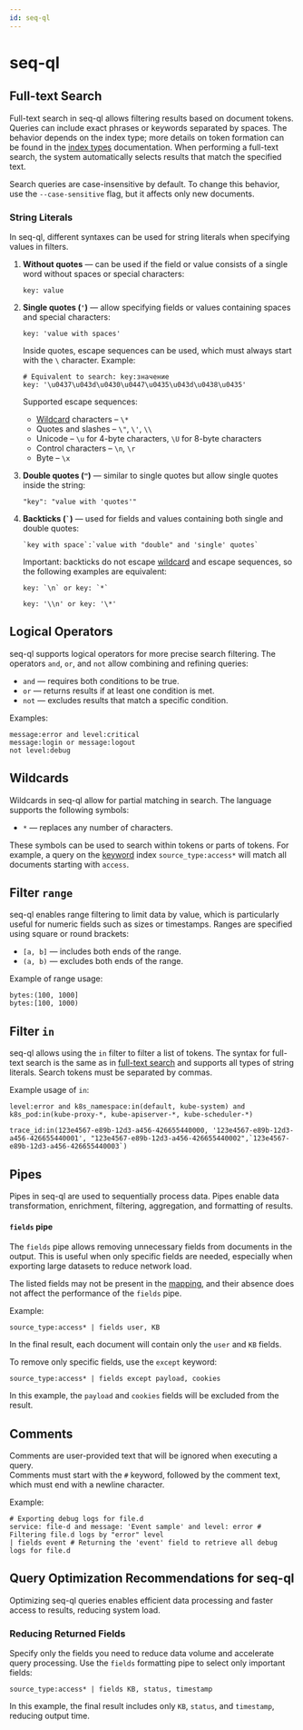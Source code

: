 ```yaml
---
id: seq-ql
---
```


# seq-ql

## Full-text Search

Full-text search in seq-ql allows filtering results based on document tokens.
Queries can include exact phrases or keywords separated by spaces.
The behavior depends on the index type; more details on token formation can be found in
the [index types](03-index-types.md) documentation.
When performing a full-text search, the system automatically selects results that match the specified text.

Search queries are case-insensitive by default.
To change this behavior, use the `--case-sensitive` flag, but it affects only new documents.

### String Literals

In seq-ql, different syntaxes can be used for string literals when specifying values in filters.

1. **Without quotes** — can be used if the field or value consists of a single word without spaces or special
   characters:
   ```seq-ql
   key: value
   ```

2. **Single quotes (`'`)** — allow specifying fields or values containing spaces and special characters:
   ```seq-ql
   key: 'value with spaces'
   ```
   Inside quotes, escape sequences can be used, which must always start with the ` \ ` character. Example:
   ```seq-ql
   # Equivalent to search: key:значение
   key: '\u0437\u043d\u0430\u0447\u0435\u043d\u0438\u0435'
   ```
   Supported escape sequences:
    * [Wildcard](#wildcards) characters – `\*`
    * Quotes and slashes – ` \" `, ` \' `, ` \\ `
    * Unicode – `\u` for 4-byte characters, `\U` for 8-byte characters
    * Control characters – `\n`, `\r`
    * Byte – `\x`

3. **Double quotes (`"`)** — similar to single quotes but allow single quotes inside the string:
   ```seq-ql
   "key": "value with 'quotes'"
   ```

4. **Backticks (`` ` ``)** — used for fields and values containing both single and double quotes:
   ```seq-ql
   `key with space`:`value with "double" and 'single' quotes`
   ```
   Important: backticks do not escape [wildcard](#wildcards) and escape sequences, so the following examples
   are equivalent:
   ```seq-ql
   key: `\n` or key: `*`
   ```
   ```seq-ql
   key: '\\n' or key: '\*'
   ```

## Logical Operators

seq-ql supports logical operators for more precise search filtering.
The operators `and`, `or`, and `not` allow combining and refining queries:

- `and` — requires both conditions to be true.
- `or` — returns results if at least one condition is met.
- `not` — excludes results that match a specific condition.

Examples:

```seq-ql
message:error and level:critical
message:login or message:logout
not level:debug
```

## Wildcards

Wildcards in seq-ql allow for partial matching in search.
The language supports the following symbols:

- `*` — replaces any number of characters.

These symbols can be used to search within tokens or parts of tokens.
For example, a query on the [keyword](03-index-types.md) index `source_type:access*` will match all documents starting
with `access`.

## Filter `range`

seq-ql enables range filtering to limit data by value, which is particularly useful for numeric fields such as sizes or
timestamps.
Ranges are specified using square or round brackets:

- `[a, b]` — includes both ends of the range.
- `(a, b)` — excludes both ends of the range.

Example of range usage:

```seq-ql
bytes:(100, 1000]
bytes:[100, 1000)
```

## Filter `in`

seq-ql allows using the `in` filter to filter a list of tokens.
The syntax for full-text search is the same as in [full-text search](#full-text-search) and supports all types of string
literals.
Search tokens must be separated by commas.

Example usage of `in`:

```seq-ql
level:error and k8s_namespace:in(default, kube-system) and k8s_pod:in(kube-proxy-*, kube-apiserver-*, kube-scheduler-*)

trace_id:in(123e4567-e89b-12d3-a456-426655440000, '123e4567-e89b-12d3-a456-426655440001', "123e4567-e89b-12d3-a456-426655440002",`123e4567-e89b-12d3-a456-426655440003`)
```

## Pipes

Pipes in seq-ql are used to sequentially process data.
Pipes enable data transformation, enrichment, filtering, aggregation, and formatting of results.

#### `fields` pipe

The `fields` pipe allows removing unnecessary fields from documents in the output.
This is useful when only specific fields are needed, especially when exporting large datasets to reduce network load.

The listed fields may not be present in the [mapping](03-index-types.md), and their absence does not affect the performance of
the `fields` pipe.

Example:

```seq-ql
source_type:access* | fields user, KB
```

In the final result, each document will contain only the `user` and `KB` fields.

To remove only specific fields, use the `except` keyword:

```seq-ql
source_type:access* | fields except payload, cookies
```

In this example, the `payload` and `cookies` fields will be excluded from the result.

## Comments

Comments are user-provided text that will be ignored when executing a query.  
Comments must start with the `#` keyword, followed by the comment text, which must end with a newline character.

Example:

```seq-ql
# Exporting debug logs for file.d
service: file-d and message: 'Event sample' and level: error # Filtering file.d logs by "error" level
| fields event # Returning the 'event' field to retrieve all debug logs for file.d
```

## Query Optimization Recommendations for seq-ql

Optimizing seq-ql queries enables efficient data processing and faster access to results, reducing system load.

### Reducing Returned Fields

Specify only the fields you need to reduce data volume and accelerate query processing.
Use the `fields` formatting pipe to select only important fields:

```seq-ql
source_type:access* | fields KB, status, timestamp
```

In this example, the final result includes only `KB`, `status`, and `timestamp`, reducing output time.

